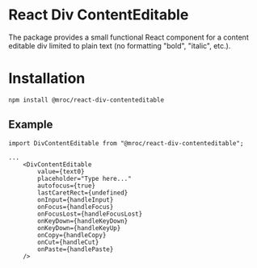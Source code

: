 # React Div ContentEditable

The package provides a small functional React component for a content editable div limited to plain text (no formatting "bold", "italic", etc.).


# Installation

```
npm install @mroc/react-div-contenteditable
```


## Example

```
import DivContentEditable from "@mroc/react-div-contenteditable";

...
    <DivContentEditable
        value={text0}
        placeholder="Type here..."
        autofocus={true}
        lastCaretRect={undefined}
        onInput={handleInput}
        onFocus={handleFocus}
        onFocusLost={handleFocusLost}
        onKeyDown={handleKeyDown}
        onKeyDown={handleKeyUp}
        onCopy={handleCopy}
        onCut={handleCut}
        onPaste={handlePaste}
    />
```